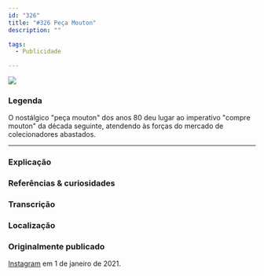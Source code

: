 ```yaml
---
id: "326"
title: "#326 Peça Mouton"
description: ""

tags:
  - Publicidade

---
```


![](https://bebiodicionario-com.s3.amazonaws.com/media/posts/202101/135105657_1465375327138103_452257539108400525_n_17900813125712842.jpg)


### Legenda

O nostálgico "peça mouton" dos anos 80 deu lugar ao imperativo "compre mouton" da década seguinte, atendendo às forças do mercado de colecionadores abastados.


---

### Explicação



### Referências & curiosidades


### Transcrição

### Localização


### Originalmente publicado

[Instagram](https://www.instagram.com/bebiodicionario/) em 1 de janeiro de 2021.
